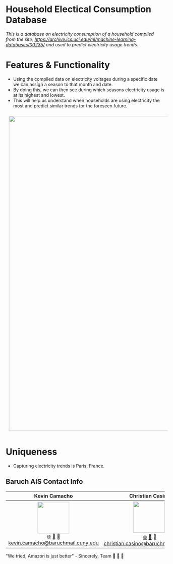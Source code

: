 # Household Electical Consumption Database

*This is a database on electricity consumption of a household compiled from the site;
https://archive.ics.uci.edu/ml/machine-learning-databases/00235/
and used to predict electricity usage trends.*

# Features & Functionality
- Using the compiled data on electricity voltages during a specific date we can assign a season to that month and date.
- By doing this, we can then see during which seasons electricity usage is at its highest and lowest.
- This will help us understand when households are using electricity the most and predict similar trends for the foreseen future.

<img src="https://user-images.githubusercontent.com/100448478/200232514-0119e955-75ab-44d3-8e52-9c5b19df2215.png" width="1000px;" style="margin: 10px"/>

# Uniqueness
- Capturing electricity trends is Paris, France.

## Baruch AIS Contact Info

| Kevin Camacho | Christian Casino | Ying Mai | Ma. Ana Victoria Nieva |
| :----: | :---: | :---: | :---: |
| [<img src="https://media-exp1.licdn.com/dms/image/D4E03AQE1YspHnkYiNw/profile-displayphoto-shrink_800_800/0/1667362301622?e=1673481600&v=beta&t=qbZAel6QR5q9pqsivrkqIRutqObcddyNg3Hr0dRwrdQ" width="100px;"/>](https://www.linkedin.com/in/kevincamacho-nyc/)<br /> [🌐](https://github.com/unitxero) [🤝](https://www.linkedin.com/in/kevincamacho-nyc/) 📧 kevin.camacho@baruchmail.cuny.edu | [<img src="https://media-exp1.licdn.com/dms/image/C4D03AQGNRAQLO-nPCw/profile-displayphoto-shrink_800_800/0/1596034984686?e=1673481600&v=beta&t=uo7dKF0hEk9NOo-FedUEwV68Wn55oFKB368_Jsf4zFQ" width="100px;"/>](https://www.linkedin.com/in/christian-casino/))<br /> [🌐](https://github.com/chriscasino) [🤝](https://www.linkedin.com/in/christian-casino/) 📧 christian.casino@baruchmail.cuny.edu | [<img src="https://media-exp1.licdn.com/dms/image/D4E03AQHM8pXMiGOJRw/profile-displayphoto-shrink_800_800/0/1667762604885?e=1673481600&v=beta&t=j_kNEWd7FDPuCNa-qrVqfHBYJf6umgFSlZe0qxEDsbA" width="100px;"/>](https://www.linkedin.com/in/ying-m-mai/)<br /> [🌐](https://github.com/Maiyuwu) [🤝](https://www.linkedin.com/in/ying-m-mai/) 📧 ying.mai@baruchmail.cuny.edu | [<img src="https://media-exp1.licdn.com/dms/image/C5603AQENQlHXv6MUmw/profile-displayphoto-shrink_800_800/0/1653944832592?e=1673481600&v=beta&t=gBWGYqpNBl172tEsAQkOTUW4XRewqdz7z9rvUHdoL-E" width="100px;"/>](https://www.linkedin.com/in/ma-ana-victoria-nieva-a7982a1b8/)<br /> [🌐](https://github.com/ana0nieva) [🤝](https://www.linkedin.com/in/ma-ana-victoria-nieva-a7982a1b8/) 📧 maanavictoria.nieva@baruchmail.cuny.edu |

"We tried, Amazon is just better" - Sincerely, Team 🍆 🍌 🥒
